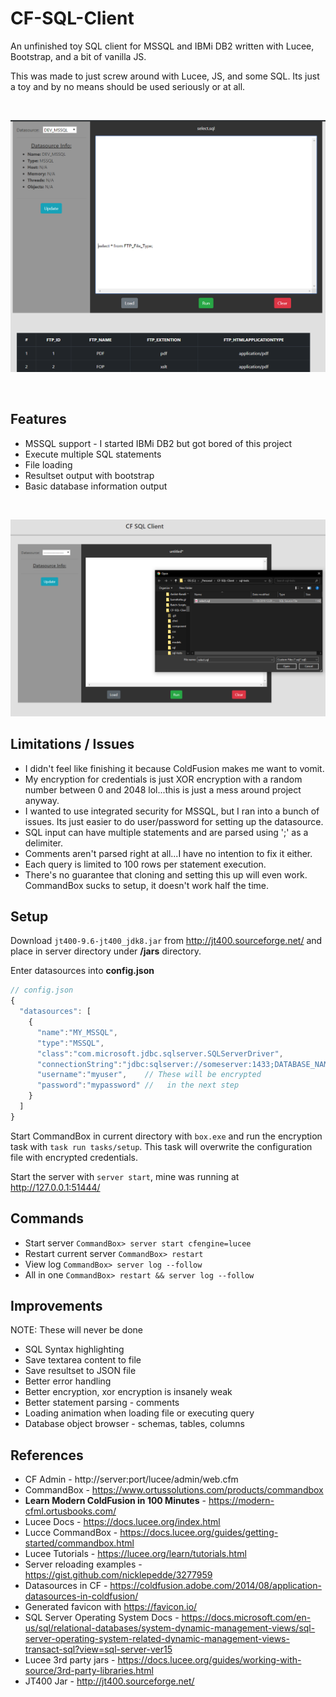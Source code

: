 # CF-SQL-Client

An unfinished toy SQL client for MSSQL and IBMi DB2 written with Lucee, Bootstrap, and a bit of vanilla JS.

This was made to just screw around with Lucee, JS, and some SQL.
Its just a toy and by no means should be used seriously or at all.

<br>

[![screenshot02](screenshots/screenshot02.PNG)](screenshots/screenshot02.PNG)

<br>

## Features
* MSSQL support - I started IBMi DB2 but got bored of this project
* Execute multiple SQL statements
* File loading
* Resultset output with bootstrap
* Basic database information output

<br>

[![screenshot01](screenshots/screenshot01.PNG)](screenshots/screenshot01.PNG)


## Limitations / Issues
* I didn't feel like finishing it because ColdFusion makes me want to vomit.
* My encryption for credentials is just XOR encryption with a random number between 0 and 2048 lol...this is just a mess around project anyway.
* I wanted to use integrated security for MSSQL, but I ran into a bunch of issues. Its just easier to do user/password for setting up the datasource.
* SQL input can have multiple statements and are parsed using ';' as a delimiter.
* Comments aren't parsed right at all...I have no intention to fix it either.
* Each query is limited to 100 rows per statement execution.
* There's no guarantee that cloning and setting this up will even work. CommandBox sucks to setup, it doesn't work half the time.


## Setup
Download ```jt400-9.6-jt400_jdk8.jar``` from http://jt400.sourceforge.net/ and place in server directory under **/jars** directory.

Enter datasources into **config.json**
```javascript
// config.json
{
  "datasources": [
    {
      "name":"MY_MSSQL",
      "type":"MSSQL",
      "class":"com.microsoft.jdbc.sqlserver.SQLServerDriver",
      "connectionString":"jdbc:sqlserver://someserver:1433;DATABASE_NAME",
      "username":"myuser",    // These will be encrypted
      "password":"mypassword" //   in the next step
    }
  ]
}
```

Start CommandBox in current directory with ```box.exe``` and run the encryption task with ```task run tasks/setup```.
This task will overwrite the configuration file with encrypted credentials.

Start the server with ```server start```, mine was running at http://127.0.0.1:51444/


## Commands
* Start server ```CommandBox> server start cfengine=lucee```
* Restart current server ```CommandBox> restart```
* View log ```CommandBox> server log --follow```
* All in one ```CommandBox> restart && server log --follow```


## Improvements
NOTE: These will never be done
* SQL Syntax highlighting
* Save textarea content to file
* Save resultset to JSON file
* Better error handling
* Better encryption, xor encryption is insanely weak
* Better statement parsing - comments
* Loading animation when loading file or executing query
* Database object browser - schemas, tables, columns


## References
* CF Admin - http://server:port/lucee/admin/web.cfm
* CommandBox - https://www.ortussolutions.com/products/commandbox
* **Learn Modern ColdFusion in 100 Minutes** - https://modern-cfml.ortusbooks.com/
* Lucee Docs - https://docs.lucee.org/index.html
* Lucce CommandBox - https://docs.lucee.org/guides/getting-started/commandbox.html
* Lucee Tutorials - https://lucee.org/learn/tutorials.html
* Server reloading examples - https://gist.github.com/nicklepedde/3277959
* Datasources in CF - https://coldfusion.adobe.com/2014/08/application-datasources-in-coldfusion/
* Generated favicon with https://favicon.io/
* SQL Server Operating System Docs - https://docs.microsoft.com/en-us/sql/relational-databases/system-dynamic-management-views/sql-server-operating-system-related-dynamic-management-views-transact-sql?view=sql-server-ver15
* Lucee 3rd party jars - https://docs.lucee.org/guides/working-with-source/3rd-party-libraries.html
* JT400 Jar - http://jt400.sourceforge.net/
